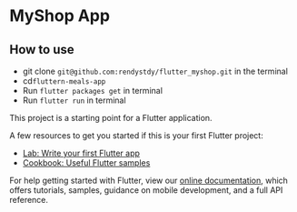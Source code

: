 # MyShop App

<!-- ![demo-app](https://github.com/rendystdy/fluttern-meals-app/blob/master/Meals-app.gif) -->

## How to use

- git clone `git@github.com:rendystdy/flutter_myshop.git` in the terminal
- cd`fluttern-meals-app`
- Run `flutter packages get` in terminal
- Run `flutter run` in terminal

This project is a starting point for a Flutter application.

A few resources to get you started if this is your first Flutter project:

- [Lab: Write your first Flutter app](https://flutter.dev/docs/get-started/codelab)
- [Cookbook: Useful Flutter samples](https://flutter.dev/docs/cookbook)

For help getting started with Flutter, view our
[online documentation](https://flutter.dev/docs), which offers tutorials,
samples, guidance on mobile development, and a full API reference.
